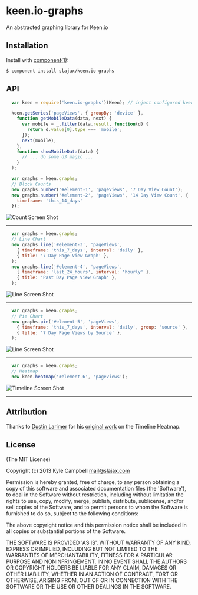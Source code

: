 
# keen.io-graphs

  An abstracted graphing library for Keen.io

## Installation

  Install with [component(1)](http://component.io):

    $ component install slajax/keen.io-graphs

## API

```javascript
  var keen = require('keen.io-graphs')(Keen); // inject configured keen.io obj

  keen.getSeries('pageViews', { groupBy: 'device' },
    function getMobileData(data, next) {
      var mobile = _.filter(data.result, function(d) {
        return d.value[0].type === 'mobile';
      });
      next(mobile);
    },
    function showMobileData(data) {
      // ... do some d3 magic ...
    }
  );

```

```javascript
  var graphs = keen.graphs;
  // Block Counts
  new graphs.number('#element-1', 'pageViews', '7 Day View Count');
  new graphs.number('#element-2', 'pageViews', '14 Day View Count', {
    timeframe: 'this_14_days'
  });
```
![Count Screen Shot](https://raw.github.com/slajax/keen.io-graphs/master/examples/imgs/count.png)

---

```javascript
  var graphs = keen.graphs;
  // Line Chart
  new graphs.line('#element-3', 'pageViews',
    { timeframe: 'this_7_days', interval: 'daily' },
    { title: '7 Day Page View Graph' },
  );
  new graphs.line('#element-4', 'pageViews',
    { timeframe: 'last_24_hours', interval: 'hourly' },
    { title: 'Past Day Page View Graph' },
  );
```
![Line Screen Shot](https://raw.github.com/slajax/keen.io-graphs/master/examples/imgs/line.png)

---


```javascript
  var graphs = keen.graphs;
  // Pie Chart
  new graphs.pie('#element-5', 'pageViews',
    { timeframe: 'this_7_days', interval: 'daily', group: 'source' },
    { title: '7 Day Page Views by Source' },
  );
```
![Line Screen Shot](https://raw.github.com/slajax/keen.io-graphs/master/examples/imgs/pie.png)

---

```javascript
  var graphs = keen.graphs;
  // Heatmap
  new keen.heatmap('#element-6', 'pageViews');
```
![Timeline Screen Shot](https://raw.github.com/slajax/keen.io-graphs/master/examples/imgs/timeline.png)

---

## Attribution

  Thanks to [Dustin Larimer](http://dustinlarimer.com) for his [original work](https://gist.github.com/dustinlarimer/7853815) on the Timeline Heatmap.

## License

(The MIT License)

Copyright (c) 2013 Kyle Campbell mail@slajax.com

Permission is hereby granted, free of charge, to any person obtaining a copy of this software and associated documentation files (the 'Software'), to deal in the Software without restriction, including without limitation the rights to use, copy, modify, merge, publish, distribute, sublicense, and/or sell copies of the Software, and to permit persons to whom the Software is furnished to do so, subject to the following conditions:

The above copyright notice and this permission notice shall be included in all copies or substantial portions of the Software.

THE SOFTWARE IS PROVIDED 'AS IS', WITHOUT WARRANTY OF ANY KIND, EXPRESS OR IMPLIED, INCLUDING BUT NOT LIMITED TO THE WARRANTIES OF MERCHANTABILITY, FITNESS FOR A PARTICULAR PURPOSE AND NONINFRINGEMENT. IN NO EVENT SHALL THE AUTHORS OR COPYRIGHT HOLDERS BE LIABLE FOR ANY CLAIM, DAMAGES OR OTHER LIABILITY, WHETHER IN AN ACTION OF CONTRACT, TORT OR OTHERWISE, ARISING FROM, OUT OF OR IN CONNECTION WITH THE SOFTWARE OR THE USE OR OTHER DEALINGS IN THE SOFTWARE.
